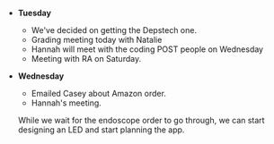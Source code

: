 * **Tuesday**
  - We've decided on getting the Depstech one.  
  - Grading meeting today with Natalie
  - Hannah will meet with the coding POST people on Wednesday
  - Meeting with RA on Saturday.
* **Wednesday**
  - Emailed Casey about Amazon order.
  - Hannah's meeting.
  
  
  
  While we wait for the endoscope order to go through, 
  we can start designing an LED and start planning the app.
